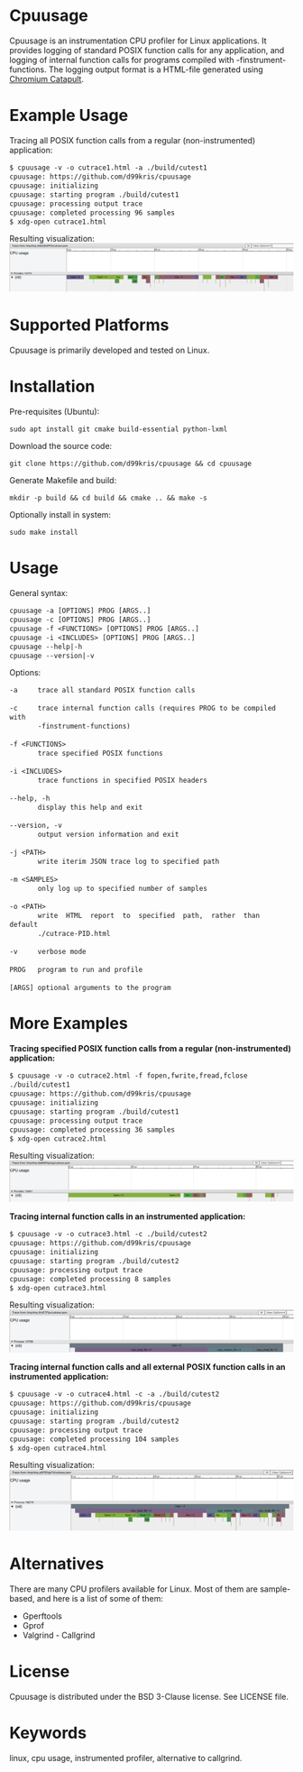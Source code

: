 Cpuusage
========
Cpuusage is an instrumentation CPU profiler for Linux applications.
It provides logging of standard POSIX function calls for any application, and logging of
internal function calls for programs compiled with -finstrument-functions.
The logging output format is a HTML-file generated using 
[Chromium Catapult](https://github.com/catapult-project/catapult).

Example Usage
=============
Tracing all POSIX function calls from a regular (non-instrumented) application:

    $ cpuusage -v -o cutrace1.html -a ./build/cutest1 
    cpuusage: https://github.com/d99kris/cpuusage
    cpuusage: initializing
    cpuusage: starting program ./build/cutest1
    cpuusage: processing output trace
    cpuusage: completed processing 96 samples
    $ xdg-open cutrace1.html 

Resulting visualization:
![culog1 screenshot](/doc/culog1.png)

Supported Platforms
===================
Cpuusage is primarily developed and tested on Linux.

Installation
============
Pre-requisites (Ubuntu):

    sudo apt install git cmake build-essential python-lxml

Download the source code:

    git clone https://github.com/d99kris/cpuusage && cd cpuusage

Generate Makefile and build:

    mkdir -p build && cd build && cmake .. && make -s

Optionally install in system:

    sudo make install

Usage
=====

General syntax:

    cpuusage -a [OPTIONS] PROG [ARGS..]
    cpuusage -c [OPTIONS] PROG [ARGS..]
    cpuusage -f <FUNCTIONS> [OPTIONS] PROG [ARGS..]
    cpuusage -i <INCLUDES> [OPTIONS] PROG [ARGS..]
    cpuusage --help|-h
    cpuusage --version|-v

Options:

    -a     trace all standard POSIX function calls

    -c     trace internal function calls (requires PROG to be compiled with
           -finstrument-functions)

    -f <FUNCTIONS>
           trace specified POSIX functions

    -i <INCLUDES>
           trace functions in specified POSIX headers

    --help, -h
           display this help and exit

    --version, -v
           output version information and exit

    -j <PATH>
           write iterim JSON trace log to specified path

    -m <SAMPLES>
           only log up to specified number of samples

    -o <PATH>
           write  HTML  report  to  specified  path,  rather  than  default
           ./cutrace-PID.html

    -v     verbose mode

    PROG   program to run and profile

    [ARGS] optional arguments to the program

More Examples
=============
**Tracing specified POSIX function calls from a regular (non-instrumented) application:**

    $ cpuusage -v -o cutrace2.html -f fopen,fwrite,fread,fclose ./build/cutest1 
    cpuusage: https://github.com/d99kris/cpuusage
    cpuusage: initializing
    cpuusage: starting program ./build/cutest1
    cpuusage: processing output trace
    cpuusage: completed processing 36 samples
    $ xdg-open cutrace2.html 

Resulting visualization:
![culog2 screenshot](/doc/culog2.png)

**Tracing internal function calls in an instrumented application:**

    $ cpuusage -v -o cutrace3.html -c ./build/cutest2
    cpuusage: https://github.com/d99kris/cpuusage
    cpuusage: initializing
    cpuusage: starting program ./build/cutest2
    cpuusage: processing output trace
    cpuusage: completed processing 8 samples
    $ xdg-open cutrace3.html 

Resulting visualization:
![culog3 screenshot](/doc/culog3.png)

**Tracing internal function calls and all external POSIX function calls in an instrumented application:**

    $ cpuusage -v -o cutrace4.html -c -a ./build/cutest2
    cpuusage: https://github.com/d99kris/cpuusage
    cpuusage: initializing
    cpuusage: starting program ./build/cutest2
    cpuusage: processing output trace
    cpuusage: completed processing 104 samples
    $ xdg-open cutrace4.html 

Resulting visualization:
![culog4 screenshot](/doc/culog4.png)

Alternatives
============
There are many CPU profilers available for Linux. Most of them are sample-based, and here
is a list of some of them:
- Gperftools
- Gprof
- Valgrind - Callgrind

License
=======
Cpuusage is distributed under the BSD 3-Clause license. See LICENSE file.

Keywords
========
linux, cpu usage, instrumented profiler, alternative to callgrind.

